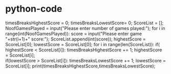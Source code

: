 # python-code
timesBreaksHighestScore = 0;
timesBreaksLowestScore= 0;
ScoreList = [];
NoofGamesPlayed = input("Please enter number of games played:");
for i in range(int(NoofGamesPlayed)):
	score = input("Please enter game "+str(i+1)+" score:");
	ScoreList.append(int(score));
highestScore = ScoreList[0];
lowestScore = ScoreList[0];
for i in range(len(ScoreList)):
	if( highestScore < ScoreList[i]):
		timesBreaksHighestScore += 1;
		highestScore = ScoreList[i];	
	if(lowestScore > ScoreList[i]):
		timesBreaksLowestScore += 1;
		lowestScore = ScoreList[i];
print(timesBreaksHighestScore,timesBreaksLowestScore);
               

